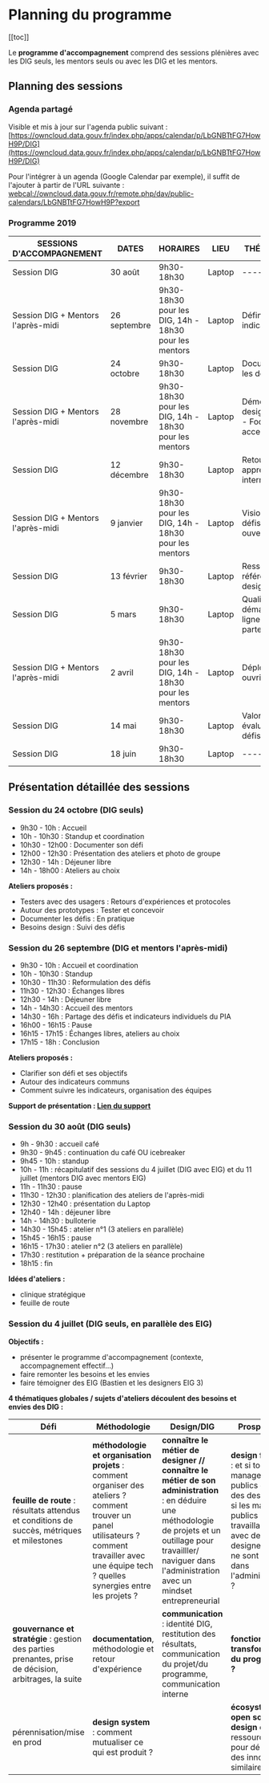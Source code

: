 # Planning du programme

[[toc]]

Le **programme d'accompagnement** comprend des sessions plénières avec les DIG seuls, les mentors seuls ou avec les DIG et les mentors.


## Planning des sessions

### Agenda partagé

Visible et mis à jour sur l'agenda public suivant : [https://owncloud.data.gouv.fr/index.php/apps/calendar/p/LbGNBTtFG7HowH9P/DIG](https://owncloud.data.gouv.fr/index.php/apps/calendar/p/LbGNBTtFG7HowH9P/DIG)

Pour l'intégrer à un agenda (Google Calendar par exemple), il suffit de l'ajouter à partir de l'URL suivante : [webcal://owncloud.data.gouv.fr/remote.php/dav/public-calendars/LbGNBTtFG7HowH9P?export](webcal://owncloud.data.gouv.fr/remote.php/dav/public-calendars/LbGNBTtFG7HowH9P?export)

### Programme 2019

| SESSIONS D'ACCOMPAGNEMENT | DATES | HORAIRES | LIEU | THÉMATIQUE | OBJECTIFS 
| -------- | -------- | ------- | ------- | ------ | ----- |
| Session DIG | 30 août | 9h30-18h30 | Laptop | ------ | ----- |
| Session DIG + Mentors l'après-midi | 26 septembre | 9h30-18h30 pour les DIG, 14h - 18h30 pour les mentors | Laptop | Définition des indicateurs | ----- |
| Session DIG | 24 octobre | 9h30-18h30 | Laptop | Documenter les défis | ----- |
| Session DIG + Mentors l'après-midi | 28 novembre | 9h30-18h30 pour les DIG, 14h - 18h30 pour les mentors | Laptop | Démos et design review - Focus accessibilité | ----- |
| Session DIG | 12 décembre | 9h30-18h30 | Laptop | Retours et apprentissages intermédiaires | ----- |
| Session DIG + Mentors l'après-midi | 9 janvier | 9h30-18h30 pour les DIG, 14h - 18h30 pour les mentors | Laptop | Vision des défis - Focus ouverture | ----- |
| Session DIG | 13 février | 9h30-18h30 | Laptop | Ressources et référentiel design | ----- |
| Session DIG | 5 mars | 9h30-18h30 | Laptop | Qualité des démarches en ligne - Focus partenaires | ----- |
| Session DIG + Mentors l'après-midi | 2 avril | 9h30-18h30 pour les DIG, 14h - 18h30 pour les mentors | Laptop | Déployer et ouvrir | ----- |
| Session DIG | 14 mai | 9h30-18h30 | Laptop | Valorisation et évaluation des défis | ----- |
| Session DIG | 18 juin | 9h30-18h30 | Laptop | ------ | ----- |

## Présentation détaillée des sessions

### Session du 24 octobre (DIG seuls)
- 9h30 - 10h : Accueil 
- 10h - 10h30 : Standup et coordination
- 10h30 - 12h00 : Documenter son défi
- 12h00 - 12h30 : Présentation des ateliers et photo de groupe
- 12h30 - 14h : Déjeuner libre
- 14h - 18h00 : Ateliers au choix


**Ateliers proposés :**
- Testers avec des usagers : Retours d'expériences et protocoles
- Autour des prototypes : Tester et concevoir
- Documenter les défis : En pratique
- Besoins design : Suivi des défis


### Session du 26 septembre (DIG et mentors l'après-midi)
- 9h30 - 10h : Accueil et coordination
- 10h - 10h30 : Standup
- 10h30 - 11h30 : Reformulation des défis
- 11h30 - 12h30 : Échanges libres
- 12h30 - 14h : Déjeuner libre
- 14h - 14h30 : Accueil des mentors
- 14h30 - 16h : Partage des défis et indicateurs individuels du PIA
- 16h00 - 16h15 : Pause
- 16h15 - 17h15 : Échanges libres, ateliers au choix
- 17h15 - 18h : Conclusion

**Ateliers proposés :**
- Clarifier son défi et ses objectifs
- Autour des indicateurs communs 
- Comment suivre les indicateurs, organisation des équipes

**Support de présentation : [Lien du support](https://speakerdeck.com/eig2018/session-daccompagnement-dig-26-septembre)**

### Session du 30 août (DIG seuls)

- 9h - 9h30 : accueil café 
- 9h30 - 9h45 : continuation du café OU icebreaker
- 9h45 - 10h : standup
- 10h - 11h : récapitulatif des sessions du 4 juillet (DIG avec EIG) et du 11 juillet (mentors DIG avec mentors EIG)
- 11h - 11h30 : pause
- 11h30 - 12h30 : planification des ateliers de l'après-midi
- 12h30 - 12h40 : présentation du Laptop
- 12h40 - 14h : déjeuner libre
- 14h - 14h30 : bulloterie
- 14h30 - 15h45 : atelier n°1 (3 ateliers en parallèle)
- 15h45 - 16h15 : pause
- 16h15 - 17h30 : atelier n°2 (3 ateliers en parallèle)
- 17h30 : restitution + préparation de la séance prochaine
- 18h15 : fin

**Idées d'ateliers :**
- clinique stratégique
- feuille de route

### Session du 4 juillet (DIG seuls, en parallèle des EIG)

**Objectifs :** 
- présenter le programme d'accompagnement (contexte, accompagnement effectif...)
- faire remonter les besoins et les envies
- faire témoigner des EIG (Bastien et les designers EIG 3)

**4 thématiques globales / sujets d'ateliers découlent des besoins et envies des DIG :**

| Défi | Méthodologie | Design/DIG | Prospective |
| -------- | -------- | -------- | ----------| 
|**feuille de route** : résultats attendus et conditions de succès, métriques et milestones   | **méthodologie et organisation projets** : comment organiser des ateliers ? comment trouver un panel utilisateurs ? comment travailler avec une équipe tech ? quelles synergies entre les projets ?     | **connaître le métier de designer // connaître le métier de son administration** : en déduire une méthodologie de projets et un outillage pour travailller/ naviguer dans l'administration avec un mindset entrepreneurial     | **design fictions** : et si tous les managers publics étaient des designers ? si les managers publics travaillaient avec des designers qui ne sont pas dans l'administration ? |
| **gouvernance et stratégie** : gestion des parties prenantes, prise de décision, arbitrages, la suite | **documentation**, méthodologie et retour d'expérience | **communication** : identité DIG, restitution des résultats, communication du projet/du programme, communication interne | **fonction transformatrice du programme ?** | 
|pérennisation/mise en prod  | **design system** : comment mutualiser ce qui est produit ? | |**écosystème open source design** et ressources pour dénicher des innovations similaires | 
